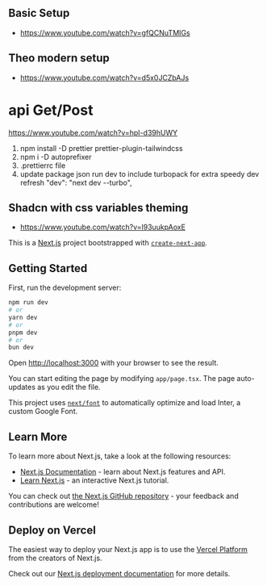 ## Basic Setup
- https://www.youtube.com/watch?v=gfQCNuTMIGs

## Theo modern setup
- https://www.youtube.com/watch?v=d5x0JCZbAJs

# api Get/Post
https://www.youtube.com/watch?v=hpI-d39hUWY

1. npm install -D prettier prettier-plugin-tailwindcss
2. npm i -D autoprefixer
3. .prettierrc file
4. update package json run dev to include turbopack for extra speedy dev refresh     "dev": "next dev --turbo",

## Shadcn with css variables theming
- https://www.youtube.com/watch?v=l93uukpAoxE


This is a [Next.js](https://nextjs.org/) project bootstrapped with [`create-next-app`](https://github.com/vercel/next.js/tree/canary/packages/create-next-app).

## Getting Started

First, run the development server:

```bash
npm run dev
# or
yarn dev
# or
pnpm dev
# or
bun dev
```

Open [http://localhost:3000](http://localhost:3000) with your browser to see the result.

You can start editing the page by modifying `app/page.tsx`. The page auto-updates as you edit the file.

This project uses [`next/font`](https://nextjs.org/docs/basic-features/font-optimization) to automatically optimize and load Inter, a custom Google Font.

## Learn More

To learn more about Next.js, take a look at the following resources:

- [Next.js Documentation](https://nextjs.org/docs) - learn about Next.js features and API.
- [Learn Next.js](https://nextjs.org/learn) - an interactive Next.js tutorial.

You can check out [the Next.js GitHub repository](https://github.com/vercel/next.js/) - your feedback and contributions are welcome!

## Deploy on Vercel

The easiest way to deploy your Next.js app is to use the [Vercel Platform](https://vercel.com/new?utm_medium=default-template&filter=next.js&utm_source=create-next-app&utm_campaign=create-next-app-readme) from the creators of Next.js.

Check out our [Next.js deployment documentation](https://nextjs.org/docs/deployment) for more details.
